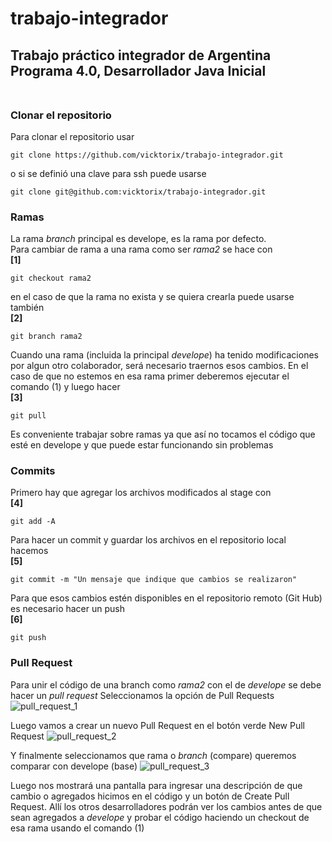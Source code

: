 # trabajo-integrador
## Trabajo práctico integrador de Argentina Programa 4.0, Desarrollador Java Inicial<br><br>

### Clonar el repositorio
Para clonar el repositorio usar
```
git clone https://github.com/vicktorix/trabajo-integrador.git
```

o si se definió una clave para ssh puede usarse
```
git clone git@github.com:vicktorix/trabajo-integrador.git
```

### Ramas
La rama _branch_ principal es develope, es la rama por defecto.<br>
Para cambiar de rama a una rama como ser _rama2_ se hace con<br>
**[1]**
```
git checkout rama2
```
en el caso de que la rama no exista y se quiera crearla puede usarse también<br>
**[2]**
```
git branch rama2
```
Cuando una rama (incluida la principal _develope_) ha tenido modificaciones por algun otro colaborador, será necesario traernos esos cambios.
En el caso de que no estemos en esa rama primer deberemos ejecutar el comando (1) y luego hacer<br>
**[3]**
```
git pull
```

Es conveniente trabajar sobre ramas ya que así no tocamos el código que esté en develope y que puede estar funcionando sin problemas

### Commits
Primero hay que agregar los archivos modificados al stage con<br>
**[4]**
```
git add -A
```
Para hacer un commit y guardar los archivos en el repositorio local hacemos<br>
**[5]**
```
git commit -m "Un mensaje que indique que cambios se realizaron"
```
Para que esos cambios estén disponibles en el repositorio remoto (Git Hub) es necesario hacer un push<br>
**[6]**
```
git push
```

### Pull Request
Para unir el código de una branch como _rama2_ con el de _develope_ se debe hacer un _pull request_ 
Seleccionamos la opción de Pull Requests
![pull_request_1](https://user-images.githubusercontent.com/3047053/229970877-cb50a84b-603d-4d3d-aecd-4190fd8edf51.png)

Luego vamos a crear un nuevo Pull Request en el botón verde New Pull Request
![pull_request_2](https://user-images.githubusercontent.com/3047053/229971040-d2a5ba32-4810-4f69-9cf9-f246a2fde369.png)

Y finalmente seleccionamos que rama o _branch_ (compare) queremos comparar con develope (base)
![pull_request_3](https://user-images.githubusercontent.com/3047053/229971202-972576d8-adc6-4059-aae4-83980c72fd08.png)

Luego nos mostrará una pantalla para ingresar una descripción de que cambio o agregados hicimos en el código y un botón de Create Pull Request.
Allí los otros desarrolladores podrán ver los cambios antes de que sean agregados a _develope_ y probar el código haciendo un checkout de esa rama usando el comando (1)
